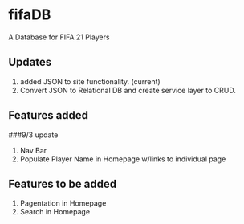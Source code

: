 # fifaDB
A Database for FIFA 21 Players

## Updates

1) added JSON to site functionality. (current)
2) Convert JSON to Relational DB and create service layer to CRUD.

## Features added

###9/3 update
1) Nav Bar
2) Populate Player Name in Homepage w/links to individual page

## Features to be added

1) Pagentation in Homepage
2) Search in Homepage



